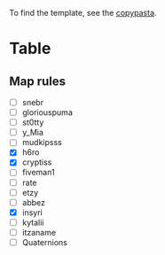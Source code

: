 To find the template, see the [copypasta](https://github.com/insyri/strafes.net-moderation-document-draft/blob/main/copypasta.md#decision-table).
# Table
## Map rules
- [ ] snebr
- [ ] gloriouspuma
- [ ] st0tty
- [ ] y_Mia
- [ ] mudkipsss
- [x] h6ro
- [x] cryptiss
- [ ] fiveman1
- [ ] rate
- [ ] etzy
- [ ] abbez
- [x] insyri
- [ ] kytalii
- [ ] itzaname
- [ ] Quaternions
